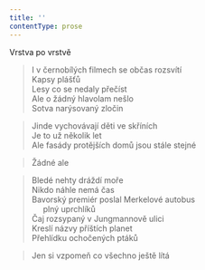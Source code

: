 ```yaml
---
title: ''
contentType: prose
---
```


Vrstva po vrstvě

> I v černobílých filmech se občas rozsvítí  
> Kapsy plášťů  
> Lesy co se nedaly přečíst  
> Ale o žádný hlavolam nešlo  
> Sotva narýsovaný zločin

> Jinde vychovávají děti ve skříních  
> Je to už několik let  
> Ale fasády protějších domů jsou stále stejné

> Žádné ale

> Bledé nehty dráždí moře  
> Nikdo náhle nemá čas  
> Bavorský premiér poslal Merkelové autobus  
>      plný uprchlíků  
> Čaj rozsypaný v Jungmannově ulici  
> Kreslí názvy příštích planet  
> Přehlídku ochočených ptáků

> Jen si vzpomeň co všechno ještě lítá
